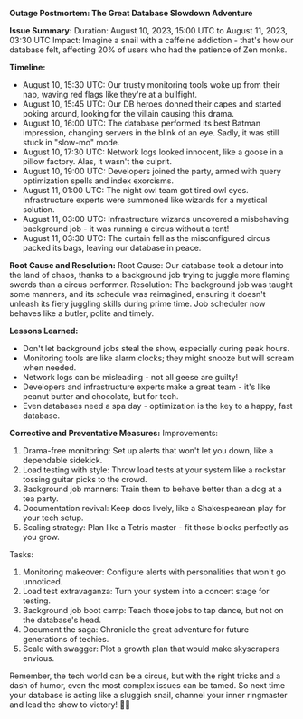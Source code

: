 **Outage Postmortem: The Great Database Slowdown Adventure**



**Issue Summary:**
Duration: August 10, 2023, 15:00 UTC to August 11, 2023, 03:30 UTC
Impact: Imagine a snail with a caffeine addiction - that's how our database felt, affecting 20% of users who had the patience of Zen monks.

**Timeline:**
- August 10, 15:30 UTC: Our trusty monitoring tools woke up from their nap, waving red flags like they're at a bullfight.
- August 10, 15:45 UTC: Our DB heroes donned their capes and started poking around, looking for the villain causing this drama.
- August 10, 16:00 UTC: The database performed its best Batman impression, changing servers in the blink of an eye. Sadly, it was still stuck in "slow-mo" mode.
- August 10, 17:30 UTC: Network logs looked innocent, like a goose in a pillow factory. Alas, it wasn't the culprit.
- August 10, 19:00 UTC: Developers joined the party, armed with query optimization spells and index exorcisms.
- August 11, 01:00 UTC: The night owl team got tired owl eyes. Infrastructure experts were summoned like wizards for a mystical solution.
- August 11, 03:00 UTC: Infrastructure wizards uncovered a misbehaving background job - it was running a circus without a tent!
- August 11, 03:30 UTC: The curtain fell as the misconfigured circus packed its bags, leaving our database in peace.

**Root Cause and Resolution:**
Root Cause: Our database took a detour into the land of chaos, thanks to a background job trying to juggle more flaming swords than a circus performer.
Resolution: The background job was taught some manners, and its schedule was reimagined, ensuring it doesn't unleash its fiery juggling skills during prime time. Job scheduler now behaves like a butler, polite and timely.

**Lessons Learned:**
- Don't let background jobs steal the show, especially during peak hours.
- Monitoring tools are like alarm clocks; they might snooze but will scream when needed.
- Network logs can be misleading - not all geese are guilty!
- Developers and infrastructure experts make a great team - it's like peanut butter and chocolate, but for tech.
- Even databases need a spa day - optimization is the key to a happy, fast database.

**Corrective and Preventative Measures:**
Improvements:
1. Drama-free monitoring: Set up alerts that won't let you down, like a dependable sidekick.
2. Load testing with style: Throw load tests at your system like a rockstar tossing guitar picks to the crowd.
3. Background job manners: Train them to behave better than a dog at a tea party.
4. Documentation revival: Keep docs lively, like a Shakespearean play for your tech setup.
5. Scaling strategy: Plan like a Tetris master - fit those blocks perfectly as you grow.

Tasks:
1. Monitoring makeover: Configure alerts with personalities that won't go unnoticed.
2. Load test extravaganza: Turn your system into a concert stage for testing.
3. Background job boot camp: Teach those jobs to tap dance, but not on the database's head.
4. Document the saga: Chronicle the great adventure for future generations of techies.
5. Scale with swagger: Plot a growth plan that would make skyscrapers envious.

Remember, the tech world can be a circus, but with the right tricks and a dash of humor, even the most complex issues can be tamed. So next time your database is acting like a sluggish snail, channel your inner ringmaster and lead the show to victory! 🎪🚀
